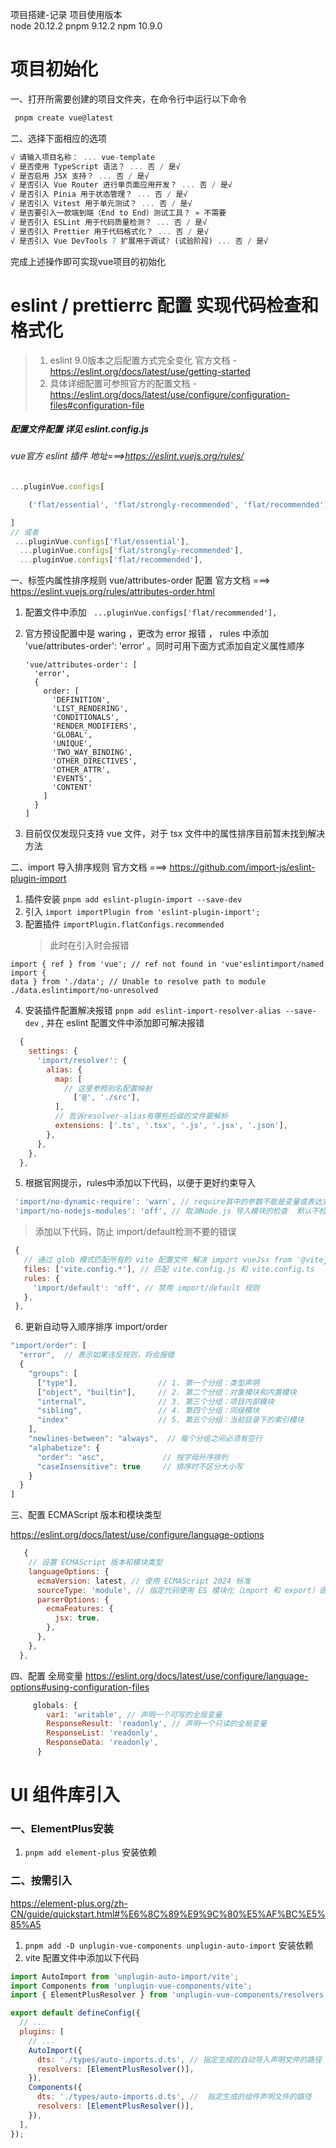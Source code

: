 项目搭建-记录
项目使用版本  
node 20.12.2
pnpm 9.12.2
npm 10.9.0

# 项目初始化

一、打开所需要创建的项目文件夹，在命令行中运行以下命令

```js
 pnpm create vue@latest
```

二、选择下面相应的选项

```js
√ 请输入项目名称： ... vue-template
√ 是否使用 TypeScript 语法？ ... 否 / 是√
√ 是否启用 JSX 支持？ ... 否 / 是√
√ 是否引入 Vue Router 进行单页面应用开发？ ... 否 / 是√
√ 是否引入 Pinia 用于状态管理？ ... 否 / 是√
√ 是否引入 Vitest 用于单元测试？ ... 否 / 是√
√ 是否要引入一款端到端（End to End）测试工具？ » 不需要
√ 是否引入 ESLint 用于代码质量检测？ ... 否 / 是√
√ 是否引入 Prettier 用于代码格式化？ ... 否 / 是√
√ 是否引入 Vue DevTools 7 扩展用于调试? (试验阶段) ... 否 / 是√
```

完成上述操作即可实现vue项目的初始化

# eslint / prettierrc 配置 实现代码检查和格式化

> 1. eslint 9.0版本之后配置方式完全变化 官方文档 - https://eslint.org/docs/latest/use/getting-started
> 2. 具体详细配置可参照官方的配置文档 - https://eslint.org/docs/latest/use/configure/configuration-files#configuration-file

##### 配置文件配置 详见 eslint.config.js

###### vue官方 eslint 插件 地址===>https://eslint.vuejs.org/rules/

```js
...pluginVue.configs[

    ('flat/essential', 'flat/strongly-recommended', 'flat/recommended')

]
// 或者
 ...pluginVue.configs['flat/essential'],
  ...pluginVue.configs['flat/strongly-recommended'],
  ...pluginVue.configs['flat/recommended'],
```

一、标签内属性排序规则 vue/attributes-order 配置 官方文档 ===> https://eslint.vuejs.org/rules/attributes-order.html

1.  配置文件中添加 ` ...pluginVue.configs['flat/recommended'],`
2.  官方预设配置中是 waring ，更改为 error 报错 ， rules 中添加 'vue/attributes-order': 'error' 。同时可用下面方式添加自定义属性顺序

    ```node
    'vue/attributes-order': [
      'error',
      {
        order: [
          'DEFINITION',
          'LIST_RENDERING',
          'CONDITIONALS',
          'RENDER_MODIFIERS',
          'GLOBAL',
          'UNIQUE',
          'TWO_WAY_BINDING',
          'OTHER_DIRECTIVES',
          'OTHER_ATTR',
          'EVENTS',
          'CONTENT'
        ]
      }
    ]
    ```

3.  目前仅仅发现只支持 vue 文件，对于 tsx 文件中的属性排序目前暂未找到解决方法

二、import 导入排序规则 官方文档 ===> https://github.com/import-js/eslint-plugin-import

1. 插件安装 `pnpm add eslint-plugin-import --save-dev`
2. 引入 `import importPlugin from 'eslint-plugin-import';`
3. 配置插件 `importPlugin.flatConfigs.recommended`
   > 此时在引入时会报错

```vue
import { ref } from 'vue'; // ref not found in 'vue'eslintimport/named import {
data } from './data'; // Unable to resolve path to module
./data.eslintimport/no-unresolved
```

4. 安装插件配置解决报错 `pnpm add eslint-import-resolver-alias --save-dev` , 并在 eslint 配置文件中添加即可解决报错

```js
  {
    settings: {
      'import/resolver': {
        alias: {
          map: [
            // 这里参照别名配置映射
              ['@', './src'],
          ],
          // 告诉resolver-alias有哪些后缀的文件要解析
          extensions: ['.ts', '.tsx', '.js', '.jsx', '.json'],
        },
      },
    },
  },
```

5. 根据官网提示，rules中添加以下代码，以便于更好约束导入

```js
 'import/no-dynamic-require': 'warn', // require其中的参数不能是变量或表达式，必须是一个静态字符串 require('./someModule')
 'import/no-nodejs-modules': 'off', // 取消Node.js 导入模块的检查  默认不检查 这儿添加只是为了注释
```

> 添加以下代码，防止 import/default检测不要的错误

```js
 {
   // 通过 glob 模式匹配所有的 vite 配置文件 解决 import vueJsx from '@vitejs/plugin-vue-jsx';报错
   files: ['vite.config.*'], // 匹配 vite.config.js 和 vite.config.ts
   rules: {
     'import/default': 'off', // 禁用 import/default 规则
   },
 },
```

6. 更新自动导入顺序排序 import/order

```js
"import/order": [
  "error",  // 表示如果违反规则，将会报错
  {
    "groups": [
      ["type"],                  // 1. 第一个分组：类型声明
      ["object", "builtin"],     // 2. 第二个分组：对象模块和内置模块
      "internal",                // 3. 第三个分组：项目内部模块
      "sibling",                 // 4. 第四个分组：同级模块
      "index"                    // 5. 第五个分组：当前目录下的索引模块
    ],
    "newlines-between": "always",  // 每个分组之间必须有空行
    "alphabetize": {
      "order": "asc",             // 按字母升序排列
      "caseInsensitive": true     // 排序时不区分大小写
    }
  }
]
```

三、配置 ECMAScript 版本和模块类型

https://eslint.org/docs/latest/use/configure/language-options

```js
   {
    // 设置 ECMAScript 版本和模块类型
    languageOptions: {
      ecmaVersion: latest, // 使用 ECMAScript 2024 标准
      sourceType: 'module', // 指定代码使用 ES 模块化（import 和 export）语法
      parserOptions: {
        ecmaFeatures: {
          jsx: true,
        },
      },
    },
  },
```

四、配置 全局变量
https://eslint.org/docs/latest/use/configure/language-options#using-configuration-files

```js
     globals: {
        var1: 'writable', // 声明一个可写的全局变量
        ResponseResult: 'readonly', // 声明一个只读的全局变量
        ResponseList: 'readonly',
        ResponseData: 'readonly',
      }
```

# UI 组件库引入

### 一、ElementPlus安装

1.  `pnpm add element-plus` 安装依赖

### 二、按需引入

https://element-plus.org/zh-CN/guide/quickstart.html#%E6%8C%89%E9%9C%80%E5%AF%BC%E5%85%A5

1. `pnpm add -D unplugin-vue-components unplugin-auto-import` 安装依赖
2. vite 配置文件中添加以下代码

```js
import AutoImport from 'unplugin-auto-import/vite';
import Components from 'unplugin-vue-components/vite';
import { ElementPlusResolver } from 'unplugin-vue-components/resolvers';

export default defineConfig({
  // ...
  plugins: [
    // ...
    AutoImport({
      dts: './types/auto-imports.d.ts', // 指定生成的自动导入声明文件的路径
      resolvers: [ElementPlusResolver()],
    }),
    Components({
      dts: './types/auto-imports.d.ts', //  指定生成的组件声明文件的路径
      resolvers: [ElementPlusResolver()],
    }),
  ],
});
```

